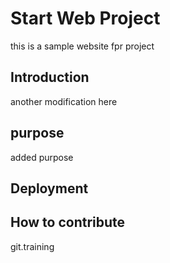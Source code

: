 # Start Web Project
 this is a sample website fpr project
## Introduction
 another modification here
## purpose
 added purpose
## Deployment

## How to contribute 

git.training
